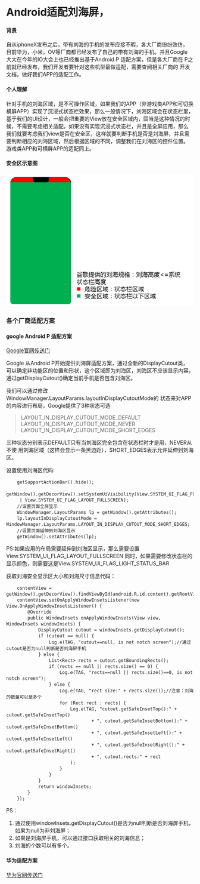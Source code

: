 # Android适配刘海屏，

#### 背景

自从iphoneX发布之后，带有刘海的手机的发布应接不暇，各大厂商纷纷效仿，
目前华为，小米，OV等厂商都已经发布了自己的带有刘海的手机。并且Google
大大在今年的IO大会上也已经推出基于Android P 适配方案，但是各大厂商在
P之前就已经发布，我们开发者要针对这些机型最做适配，需要查阅相关厂商的
开发文档，做好我们APP的适配工作。

#### 个人理解

针对手机的刘海区域，是不可操作区域，如果我们的APP（非游戏类APP和可切换
横屏APP）实现了沉浸式状态栏效果，那么一般情况下，刘海区域会在状态栏里，
基于我们的UI设计，一般会把重要的View放在安全区域内，固当是这种情况的时
候，不需要考虑相关适配。如果没有实现沉浸式状态栏，并且是全屏应用，那么
我们就要考虑我们view是否在安全区，这样就要判断手机是否是刘海屏，并且需
要判断相应的刘海区域，然后根据区域的不同，调整我们在刘海区的控件位置。
游戏类APP和可横屏APP的适配同上。

#### 安全区示意图

![安全区示意图](res/securityarea.png "示意图")

### 各个厂商适配方案

#### google Android P 适配方案
[Google官网传送门](https://developer.android.com/preview/features#cutout)

Google 从Android P开始提供刘海屏适配方案，通过全新的DisplayCutout类，
可以确定非功能区的位置和形状，这个区域即为刘海区，刘海区不应该显示内容，
通过getDisplayCutout()确定当前手机是否包含刘海区。

我们可以通过修改WindowManager.LayoutParams.layoutInDisplayCutoutMode的
状态来对APP的内容进行布局，Google提供了3种状态可选

> LAYOUT_IN_DISPLAY_CUTOUT_MODE_DEFAULT
> LAYOUT_IN_DISPLAY_CUTOUT_MODE_NEVER
> LAYOUT_IN_DISPLAY_CUTOUT_MODE_SHORT_EDGES

三种状态分别表示DEFAULT只有当刘海区完全包含在状态栏时才是用，NEVER从不使
用刘海区域（这样会显示一条黑边距），SHORT_EDGES表示允许延伸到刘海区。

设置使用刘海区代码:
````
    getSupportActionBar().hide();
    getWindow().getDecorView().setSystemUiVisibility(View.SYSTEM_UI_FLAG_FULLSCREEN
     | View.SYSTEM_UI_FLAG_LAYOUT_FULLSCREEN); 
    //设置页面全屏显示
    WindowManager.LayoutParams lp = getWindow().getAttributes();
    lp.layoutInDisplayCutoutMode = WindowManager.LayoutParams.LAYOUT_IN_DISPLAY_CUTOUT_MODE_SHORT_EDGES; 
    //设置页面延伸到刘海区显示
    getWindow().setAttributes(lp);
````

PS:如果应用的布局需要延伸到刘海区显示，那么需要设置View.SYSTEM_UI_FLAG_LAYOUT_FULLSCREEN
同时，如果需要修改状态栏的显示颜色，则需要这是View.SYSTEM_UI_FLAG_LIGHT_STATUS_BAR

获取刘海安全显示区大小和刘海尺寸信息代码：
````
    contentView = getWindow().getDecorView().findViewById(android.R.id.content).getRootView();
    contentView.setOnApplyWindowInsetsListener(new View.OnApplyWindowInsetsListener() {
        @Override
        public WindowInsets onApplyWindowInsets(View view, WindowInsets windowInsets) {
            DisplayCutout cutout = windowInsets.getDisplayCutout();
            if (cutout == null) {
                Log.e(TAG, "cutout==null, is not notch screen");//通过cutout是否为null判断是否刘海屏手机
            } else {
                List<Rect> rects = cutout.getBoundingRects();
                if (rects == null || rects.size() == 0) {
                    Log.e(TAG, "rects==null || rects.size()==0, is not notch screen");
                } else {
                    Log.e(TAG, "rect size:" + rects.size());//注意：刘海的数量可以是多个
                    for (Rect rect : rects) {
                        Log.e(TAG, "cutout.getSafeInsetTop():" + cutout.getSafeInsetTop()
                                + ", cutout.getSafeInsetBottom():" + cutout.getSafeInsetBottom()
                                + ", cutout.getSafeInsetLeft():" + cutout.getSafeInsetLeft()
                                + ", cutout.getSafeInsetRight():" + cutout.getSafeInsetRight()
                                + ", cutout.rects:" + rect
                        );
                    }
                }
            }
            return windowInsets;
        }
    });
````

PS：
1. 通过使用windowInsets.getDisplayCutout()是否为null判断是否刘海屏手机，如果为null为非刘海屏；
2. 如果是刘海屏手机，可以通过接口获取相关的刘海信息；
3. 刘海的个数可以有多个。

#### 华为适配方案

[华为官网传送门](https://devcenter-test.huawei.com/consumer/cn/devservice/doc/50114)








